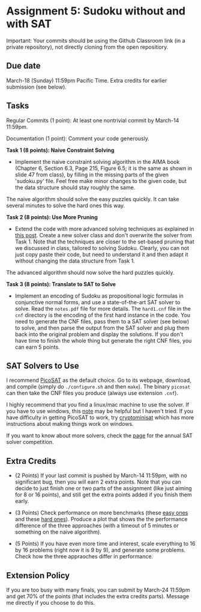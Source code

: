 Assignment 5: Sudoku without and with SAT
=========

Important: Your commits should be using the Github Classroom link (in a private repository), not directly cloning from the open repositiory. 

Due date
-----
March-18 (Sunday) 11:59pm Pacific Time. Extra credits for earlier submission (see below). 

Tasks
-----
Regular Commits (1 point): At least one nontrivial commit by March-14 11:59pm. 

Documentation (1 point): Comment your code generously. 

**Task 1 (8 points): Naive Constraint Solving**

- Implement the naive constraint solving algorithm in the AIMA book (Chapter 6, Section 6.3, Page 215, Figure 6.5; it is the same as shown in slide 47 from class), by filling in the missing parts of the given 'sudoku.py' file. Feel free make minor changes to the given code, but the data structure should stay roughly the same. 

The naive algorithm should solve the easy puzzles quickly. It can take several minutes to solve the hard ones this way. 

**Task 2 (8 points): Use More Pruning**

- Extend the code with more advanced solving techniques as explained in [this post](http://norvig.com/sudoku.html). Create a new solver class and don't overwrite the solver from Task 1. Note that the techniques are closer to the set-based pruning that we discussed in class, tailored to solving Sudoku. Clearly, you can not just copy paste their code, but need to understand it and then adapt it without changing the data structure from Task 1. 

The advanced algorithm should now solve the hard puzzles quickly. 

**Task 3 (8 points): Translate to SAT to Solve**

- Implement an encoding of Sudoku as propositional logic formulas in conjunctive normal forms, and use a state-of-the-art SAT solver to solve. Read the `notes.pdf` file for more details. The `hard1.cnf` file in the `cnf` directory is the encoding of the first hard instance in the code. You need to generate the CNF files, pass them to a SAT solver (see below) to solve, and then parse the output from the SAT solver and plug them back into the original problem and display the solutions. If you don't have time to finish the whole thing but generate the right CNF files, you can earn 5 points. 

SAT Solvers to Use
-----

I recommend [PicoSAT](http://fmv.jku.at/picosat/) as the default choice. Go to its webpage, download, and compile (simply do `./configure.sh` and then `make`). The binary `picosat` can then take the CNF files you produce (always use extension `.cnf`). 

I highly recommend that you find a linux/mac machine to use the solver. If you have to use windows, this [note](https://gist.github.com/ConstantineLignos/4601835) may be helpful but I haven't tried. If you have difficulty in getting PicoSAT to work, try [cryptominisat](https://github.com/msoos/cryptominisat) which has more instructions about making things work on windows. 

If you want to know about more solvers, check the [page](http://www.satcompetition.org/) for the annual SAT solver competition. 


Extra Credits
-----
- (2 Points) If your last commit is pushed by March-14 11:59pm, with no significant bug, then you will earn 2 extra points. Note that you can decide to just finish one or two parts of the assignment (like just aiming for 8 or 16 points), and still get the extra points added if you finish them early.  

- (3 Points) Check performance on more benchmarks (these [easy ones](http://norvig.com/easy50.txt) and these [hard ones](http://norvig.com/top95.txt)). Produce a plot that shows the the performance difference of the three approaches (with a timeout of 5 minutes or something on the naive algorithm). 

- (5 Points) If you have even more time and interest, scale everything to 16 by 16 problems (right now it is 9 by 9), and generate some problems. Check how the three appraoches differ in performance. 

Extension Policy
-----
If you are too busy with many finals, you can submit by March-24 11:59pm and get 70% of the points (that includes the extra credits parts). Message me directly if you choose to do this. 
